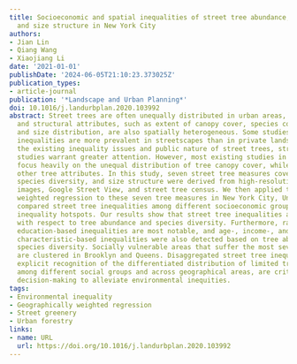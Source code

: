```yaml
---
title: Socioeconomic and spatial inequalities of street tree abundance, species diversity,
  and size structure in New York City
authors:
- Jian Lin
- Qiang Wang
- Xiaojiang Li
date: '2021-01-01'
publishDate: '2024-06-05T21:10:23.373025Z'
publication_types:
- article-journal
publication: '*Landscape and Urban Planning*'
doi: 10.1016/j.landurbplan.2020.103992
abstract: Street trees are often unequally distributed in urban areas, and their physical
  and structural attributes, such as extent of canopy cover, species composition,
  and size distribution, are also spatially heterogeneous. Some studies report that
  inequalities are more prevalent in streetscapes than in private landscapes. Considering
  the existing inequality issues and public nature of street trees, street tree inequality
  studies warrant greater attention. However, most existing studies in this field
  focus heavily on the unequal distribution of tree canopy cover, while disregarding
  other tree attributes. In this study, seven street tree measures covering tree abundance,
  species diversity, and size structure were derived from high-resolution satellite
  images, Google Street View, and street tree census. We then applied the geographically
  weighted regression to these seven tree measures in New York City, United States,
  compared street tree inequalities among different socioeconomic groups, and identified
  inequality hotspots. Our results show that street tree inequalities are greatest
  with respect to tree abundance and species diversity. Furthermore, race-based and
  education-based inequalities are most notable, and age-, income-, and household
  characteristic-based inequalities were also detected based on tree abundance or
  species diversity. Socially vulnerable areas that suffer the most severe inequalities
  are clustered in Brooklyn and Queens. Disaggregated street tree inequalities, with
  explicit recognition of the differentiated distribution of limited tree resources
  among different social groups and across geographical areas, are critical for effective
  decision-making to alleviate environmental inequities.
tags:
- Environmental inequality
- Geographically weighted regression
- Street greenery
- Urban forestry
links:
- name: URL
  url: https://doi.org/10.1016/j.landurbplan.2020.103992
---
```

